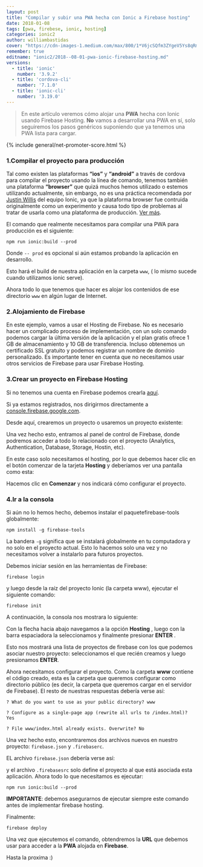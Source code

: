 ```yaml
---
layout: post
title: "Compilar y subir una PWA hecha con Ionic a Firebase hosting"
date: 2018-01-08
tags: [pwa, firebese, ionic, hosting]
categories: ionic2
author: williambastidas
cover: "https://cdn-images-1.medium.com/max/800/1*V6jcSQfm3ZYgeV5Ys8qRmA.png"
remember: true
editname: "ionic2/2018--08-01-pwa-ionic-firebase-hosting.md"
versions:
  - title: 'ionic'
    number: '3.9.2'
  - title: 'cordova-cli'
    number: '7.1.0'
  - title: 'ionic-cli'
    number: '3.19.0'
---
```


> En este artículo veremos cómo alojar una **PWA** hecha con Ionic usando Firebase Hosting. **No** vamos a desarrollar una PWA en sí, solo seguiremos los pasos genéricos suponiendo que ya tenemos una PWA lista para cargar. 

<amp-img width="1024" height="512" layout="responsive" src="https://cdn-images-1.medium.com/max/800/1*V6jcSQfm3ZYgeV5Ys8qRmA.png" alt="Ionic PWA firebse hosting"></amp-img>

{% include general/net-promoter-score.html %} 

### 1.Compilar el proyecto para producción

Tal como existen las plataformas **“ios”** y **“android”** a través de cordova para compilar el proyecto usando la línea de comando, tenemos también una plataforma **“browser”** que quizá muchos hemos utilizado o estemos utilizando actualmente, sin embargo, no es una práctica recomendada por [Justin Willis](https://github.com/jgw96) del equipo Ionic, ya que la plataforma browser fue contruida originalmente como un experimento y causa todo tipo de problemas al tratar de usarla como una plataforma de producción. [Ver más](https://github.com/jgw96).

El comando que realmente necesitamos para compilar una PWA para producción es el siguiente:

```
npm run ionic:build --prod
```
Donde `-- prod` es opcional si aún estamos probando la aplicación en desarrollo.

Esto hará el build de nuestra aplicación en la carpeta `www`, ( lo mismo sucede cuando utilizamos ionic serve).

Ahora todo lo que tenemos que hacer es alojar los contenidos de ese directorio `www` en algún lugar de Internet.

### 2.Alojamiento de Firebase

En este ejemplo, vamos a usar el Hosting de Firebase. No es necesario hacer un complicado proceso de implementación, con un solo comando podemos cargar la última versión de la aplicación y el plan gratis ofrece 1 GB de almacenamiento y 10 GB de transferencia. Incluso obtenemos un certificado SSL gratuito y podemos registrar un nombre de dominio personalizado.
Es importante tener en cuenta que no necesitamos usar otros servicios de Firebase para usar Firebase Hosting.

### 3.Crear un proyecto en Firebase Hosting

Si no tenemos una cuenta en Firebase podemos crearla [aquí](https://firebase.google.com/pricing/).

Si ya estamos registrados, nos dirigirmos directamente a 
[console.firebase.google.com](console.firebase.google.com).

Desde aquí, crearemos un proyecto o usaremos un proyecto existente:

<amp-img width="1024" height="512" layout="responsive" src="https://cdn-images-1.medium.com/max/800/1*6nCOLC77AhvGvgjfvElZsg.png"></amp-img>

Una vez hecho esto, entramos al panel de control de Firebase, donde podremos acceder a todo lo relacionado con el proyecto (Analytics, Authentication, Database, Storage, Hostin, etc).

<amp-img width="1024" height="512" layout="responsive" src="https://cdn-images-1.medium.com/max/800/1*ixt7Ox988rDWz93WsUQvcg.png"></amp-img>

En este caso solo necesitamos el hosting, por lo que debemos hacer clic en el botón comenzar de la tarjeta **Hosting** y deberíamos ver una pantalla como esta:

<amp-img width="1024" height="512" layout="responsive" src="https://cdn-images-1.medium.com/max/800/1*Z5WaYjl5K9NbkuuXS45G5Q.png"></amp-img>

Hacemos clic en **Comenzar** y nos indicará cómo configurar el proyecto.

<amp-img width="1024" height="512" layout="responsive" src="https://cdn-images-1.medium.com/max/800/1*nX5TOWUE4Bz9SDMeSbLDtw.png"></amp-img>


### 4.Ir a la consola

Si aún no lo hemos hecho, debemos instalar el paquetefirebase-tools globalmente:

```
npm install -g firebase-tools
```

La bandera `-g` significa que se instalará globalmente en tu computadora y no solo en el proyecto actual. Esto lo hacemos solo una vez y no necesitamos volver a instalarlo para futuros proyectos.

Debemos iniciar sesión en las herramientas de Firebase:

```
firebase login
```

y luego desde la raíz del proyecto Ionic (la carpeta www), ejecutar el siguiente comando:

```
firebase init
```
A continuación, la consola nos mostrara lo siguiente:

<amp-img width="1024" height="512" layout="responsive" src="https://cdn-images-1.medium.com/max/800/1*RYS8F4gjznCjX1wmE33aQw.png"></amp-img>

Con la flecha hacia abajo navegamos a la opción **Hosting** , luego con la barra espaciadora la seleccionamos y finalmente presionar **ENTER** .

<amp-img width="1024" height="512" layout="responsive" src="https://cdn-images-1.medium.com/max/800/1*aVm_N6BSKjuYG8A-n2zg4A.png"></amp-img>

Esto nos mostrará una lista de proyectos de firebase con los que podemos asociar nuestro proyecto: seleccionamos el que recién creamos y luego presionamos **ENTER**.

Ahora necesitamos configurar el proyecto. Como la carpeta **www** contiene el código creado, esta es la carpeta que queremos configurar como directorio público (es decir, la carpeta que queremos cargar en el servidor de Firebase). El resto de nuestras respuestas debería verse así:

```
? What do you want to use as your public directory? www
```

```
? Configure as a single-page app (rewrite all urls to /index.html)? Yes
```

```
? File www/index.html already exists. Overwrite? No
```

Una vez hecho esto, encontraremos dos archivos nuevos en nuestro proyecto: `firebase.json` y `.firebaserc`.

EL archivo `firebase.json` debería verse así:

<amp-img width="1024" height="512" layout="responsive" src="https://cdn-images-1.medium.com/max/800/1*ay4soZUJy5BiyzdawP8x6w.png"></amp-img>

y el archivo `.firebasesrc` solo define el proyecto al que está asociada esta aplicación. Ahora todo lo que necesitamos es ejecutar:

```
npm run ionic:build --prod
```

**IMPORTANTE**: debemos asegurarnos de ejecutar siempre este comando antes de implementar firebase hosting.

Finalmente:

```
firebase deploy
```

Una vez que ejecutemos el comando, obtendremos la **URL** que debemos usar para acceder a la **PWA** alojada en **Firebase**.

Hasta la proxima :)
